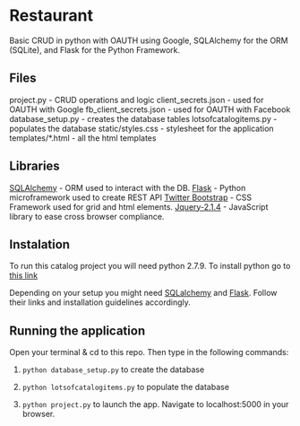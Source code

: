 # Restaurant

Basic CRUD in python with OAUTH using Google, SQLAlchemy for the ORM (SQLite), and Flask for the Python Framework.

## Files
project.py - CRUD operations and logic
client_secrets.json - used for OAUTH with Google
fb_client_secrets.json - used for OAUTH with Facebook
database_setup.py - creates the database tables
lotsofcatalogitems.py - populates the database
static/styles.css - stylesheet for the application
templates/*.html - all the html templates

## Libraries
[SQLAlchemy](http://docs.sqlalchemy.org/en/rel_1_0/intro.html#installation-guide) - ORM used to interact with the DB. 
[Flask](http://flask.pocoo.org/docs/0.10/installation/) - Python microframework used to create REST API
[Twitter Bootstrap](http://getbootstrap.com/) - CSS Framework used for grid and html elements.
[Jquery-2.1.4](https://jquery.com/) - JavaScript library to ease cross browser compliance. 


## Instalation

To run this catalog project you will need python 2.7.9. 
To install python go to [this link](https://www.python.org/downloads/)

Depending on your setup you might need [SQLalchemy](http://docs.sqlalchemy.org/en/rel_1_0/intro.html#installation-guide) and [Flask](http://flask.pocoo.org/docs/0.10/installation/). Follow their links and installation guidelines accordingly.

## Running the application

Open your terminal & cd to this repo. Then type in the following commands:

1. ``` python database_setup.py ``` to create the database

2. ``` python lotsofcatalogitems.py ``` to populate the database

3. ``` python project.py ``` to launch the app. Navigate to localhost:5000 in your browser.




